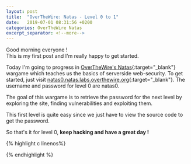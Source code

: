 ```yaml
---
layout: post
title:  "OverTheWire: Natas - Level 0 to 1"
date:   2019-07-01 08:31:56 +0200
categories: OverTheWire Natas
excerpt_separator: <!--more-->
---
```


Good morning everyone !<br>
This is my first post and I'm really happy to get started. <!--more-->

Today I'm going to progress in [OverTheWire's Natas](http://overthewire.org/wargames/natas/){:target="_blank"} wargame which teaches us the basics of serverside web-security.
To get started, just visit [natas0.natas.labs.overthewire.org](http://natas0.natas.labs.overthewire.org){:target="_blank"}. The username and password for level 0 are natas0.

The goal of this wargame is to retrieve the password for the next level by exploring the site, finding vulnerabilities and exploiting them.

This first level is quite easy since we just have to view the source code to get the password.

So that's it for level 0, **keep hacking and have a great day !**

{% highlight c linenos%}

{% endhighlight  %}